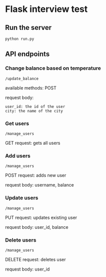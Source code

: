 # Flask interview test
## Run the server
```
python run.py
```
## API endpoints
### Change balance based on temperature
```
/update_balance
```
available methods: POST

request body:
```
user_id: the id of the user
city: the name of the city
```

### Get users
```
/manage_users
```
GET request: gets all users

### Add users
```
/manage_users
```
POST request: adds new user

request body: username, balance

### Update users
```
/manage_users
```
PUT request: updates existing user

request body: user_id, balance

### Delete users
```
/manage_users
```
DELETE request: deletes user

request body: user_id
